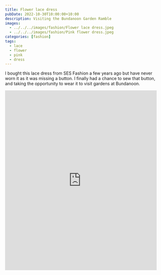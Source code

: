 ```yaml
---
title: Flower lace dress
pubDate: 2022-10-30T10:00:00+10:00
description: Visiting the Bundanoon Garden Ramble
images:
  - ../../../images/fashion/Flower lace dress.jpeg
  - ../../../images/fashion/Pink flower dress.jpeg
categories: [fashion]
tags:
  - lace
  - flower
  - pink
  - dress
---
```


I bought this lace dress from SES Fashion a few years ago but have never worn it as it was missing a button. I finally had a chance to sew that button, and taking the opportunity to wear it to visit gardens at Bundanoon.

<iframe src="https://www.facebook.com/plugins/post.php?href=https%3A%2F%2Fwww.facebook.com%2Fchris1.tham%2Fposts%2Fpfbid0ZaLhsFpfEtRcvCQQWkd5UVd5f5kpKnAbnSpga44YPV5LE3zXVesFrMjSp2iRBQLKl&show_text=true&width=500" width="500" height="590" style="border:none;overflow:hidden" scrolling="no" frameborder="0" allowfullscreen="true" allow="autoplay; clipboard-write; encrypted-media; picture-in-picture; web-share"></iframe>

